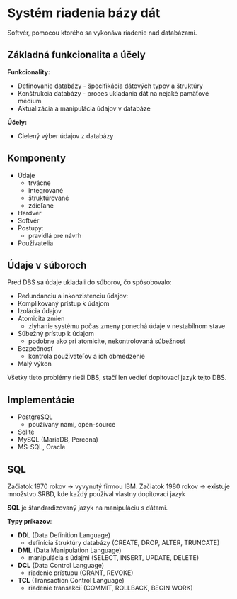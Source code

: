 # Systém riadenia bázy dát
Softvér, pomocou ktorého sa vykonáva riadenie nad databázami.

## Základná funkcionalita a účely
**Funkcionality:**
- Definovanie databázy - špecifikácia dátových typov a štruktúry
- Konštrukcia databázy - proces ukladania dát na nejaké pamäťové médium
- Aktualizácia a manipulácia údajov v databáze

**Účely:**
- Cielený výber údajov z databázy

## Komponenty
- Údaje
	- trvácne
	- integrované
	- štruktúrované
	- zdieľané
- Hardvér
- Softvér
- Postupy:
	- pravidlá pre návrh
- Používatelia

## Údaje v súboroch
Pred DBS sa údaje ukladali do súborov, čo spôsobovalo:
- Redundanciu a inkonzistenciu údajov:
- Komplikovaný prístup k údajom
- Izolácia údajov
- Atomicita zmien
	- zlyhanie systému počas zmeny ponechá údaje v nestabílnom stave
- Súbežný prístup k údajom
	- podobne ako pri atomicite, nekontrolovaná súbežnosť
- Bezpečnosť
	- kontrola používateľov a ich obmedzenie
- Malý výkon

Všetky tieto problémy rieši DBS, stačí len vedieť dopitovací jazyk tejto DBS.

## Implementácie
- PostgreSQL
	- používaný nami, open-source
- Sqlite
- MySQL (MariaDB, Percona)
- MS-SQL, Oracle

## SQL
Začiatok 1970 rokov -> vyvynutý firmou IBM.
Začiatok 1980 rokov -> existuje množstvo SRBD, kde každý používal vlastny dopitovací jazyk

**SQL** je štandardizovaný jazyk na manipuláciu s dátami.

**Typy príkazov**:
- **DDL** (Data Definition Language)
	- definícia štruktúry databázy (CREATE, DROP, ALTER, TRUNCATE)
- **DML** (Data Manipulation Language)
	- manipulácia s údajmi (SELECT, INSERT, UPDATE, DELETE)
- **DCL** (Data Control Language)
	- riadenie prístupu (GRANT, REVOKE)
- **TCL** (Transaction Control Language)
	- riadenie transakcií (COMMIT, ROLLBACK, BEGIN WORK)

